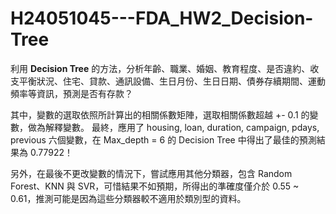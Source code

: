 # H24051045---FDA_HW2_Decision-Tree
利用 **Decision Tree** 的方法，分析年齡、職業、婚姻、教育程度、是否違約、收支平衡狀況、住宅、貸款、通訊設備、生日月份、生日日期、債券存續期間、運動頻率等資訊，預測是否有存款？

其中，變數的選取依照所計算出的相關係數矩陣，選取相關係數超越 +- 0.1 的變數，做為解釋變數。
最終，應用了 housing, loan, duration, campaign, pdays, previous 六個變數，在 Max_depth = 6 的 Decision Tree 中得出了最佳的預測結果為 0.77922！

另外，在最後不更改變數的情況下，嘗試應用其他分類器，包含 Random Forest、KNN 與 SVR，可惜結果不如預期，所得出的準確度僅介於 0.55 ~ 0.61，推測可能是因為這些分類器較不適用於類別型的資料。
